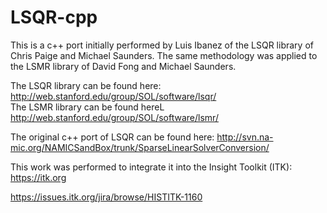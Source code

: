 # LSQR-cpp
This is a c++ port initially performed by Luis Ibanez of the LSQR library of Chris Paige and Michael Saunders. The same methodology was applied to the LSMR library of David Fong and Michael Saunders.

The LSQR library can be found here: http://web.stanford.edu/group/SOL/software/lsqr/ <br>
The LSMR library can be found hereL http://web.stanford.edu/group/SOL/software/lsmr/

The original c++ port of LSQR can be found here: http://svn.na-mic.org/NAMICSandBox/trunk/SparseLinearSolverConversion/

This work was performed to integrate it into the Insight Toolkit (ITK): https://itk.org

https://issues.itk.org/jira/browse/HISTITK-1160
